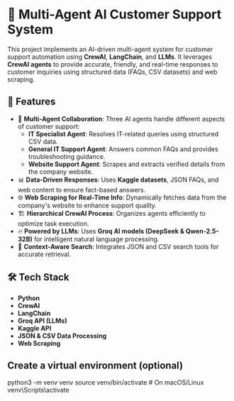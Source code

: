 # 🚀 Multi-Agent AI Customer Support System

This project implements an AI-driven multi-agent system for customer support automation using **CrewAI**, **LangChain**, and **LLMs**. It leverages **CrewAI agents** to provide accurate, friendly, and real-time responses to customer inquiries using structured data (FAQs, CSV datasets) and web scraping.

## 📌 Features
- 🤖 **Multi-Agent Collaboration**: Three AI agents handle different aspects of customer support:
  - **IT Specialist Agent**: Resolves IT-related queries using structured CSV data.
  - **General IT Support Agent**: Answers common FAQs and provides troubleshooting guidance.
  - **Website Support Agent**: Scrapes and extracts verified details from the company website.
- 📊 **Data-Driven Responses**: Uses **Kaggle datasets**, JSON FAQs, and web content to ensure fact-based answers.
- 🌐 **Web Scraping for Real-Time Info**: Dynamically fetches data from the company's website to enhance support quality.
- 🏗 **Hierarchical CrewAI Process**: Organizes agents efficiently to optimize task execution.
- 🔥 **Powered by LLMs**: Uses **Groq AI models (DeepSeek & Qwen-2.5-32B)** for intelligent natural language processing.
- 🔎 **Context-Aware Search**: Integrates JSON and CSV search tools for accurate retrieval.

## 🛠️ Tech Stack
- **Python**
- **CrewAI**
- **LangChain**
- **Groq API (LLMs)**
- **Kaggle API**
- **JSON & CSV Data Processing**
- **Web Scraping**

## Create a virtual environment (optional)
python3 -m venv venv
source venv/bin/activate  # On macOS/Linux
venv\Scripts\activate 
